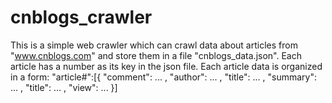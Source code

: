 # cnblogs_crawler
This is a simple web crawler which can crawl data about articles from "www.cnblogs.com" and store them in a file "cnblogs_data.json".
Each article has a number as its key in the json file. 
Each article data is organized in a form:
"article#":[{
"comment": ... ,
"author": ... ,
"title": ... ,
"summary": ... ,
"title": ... ,
"view": ...
}]
